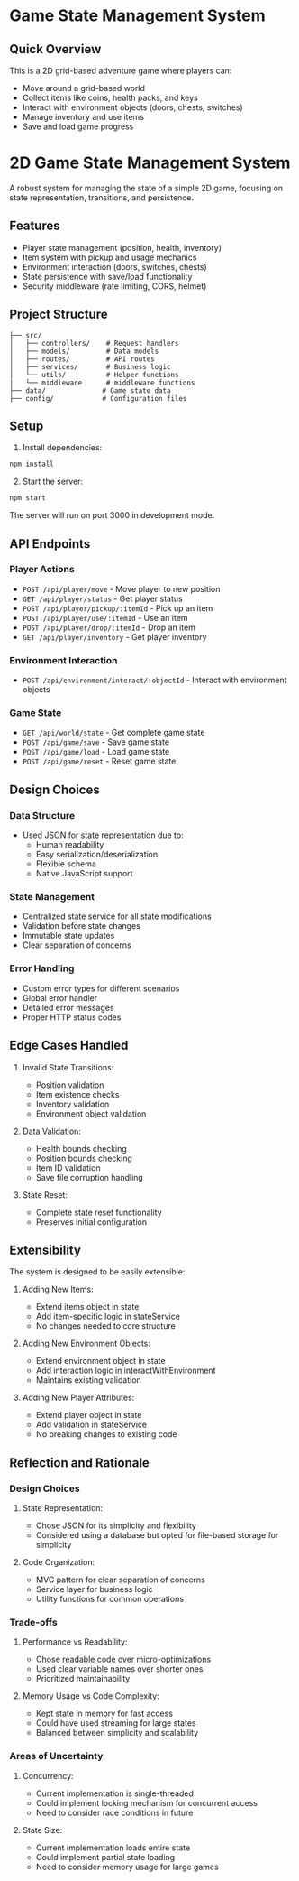 # Game State Management System

## Quick Overview
This is a 2D grid-based adventure game where players can:
- Move around a grid-based world
- Collect items like coins, health packs, and keys
- Interact with environment objects (doors, chests, switches)
- Manage inventory and use items
- Save and load game progress

# 2D Game State Management System

A robust system for managing the state of a simple 2D game, focusing on state representation, transitions, and persistence.

## Features

- Player state management (position, health, inventory)
- Item system with pickup and usage mechanics
- Environment interaction (doors, switches, chests)
- State persistence with save/load functionality
- Security middleware (rate limiting, CORS, helmet)

## Project Structure

```
├── src/
│   ├── controllers/    # Request handlers
│   ├── models/         # Data models
│   ├── routes/         # API routes
│   ├── services/       # Business logic
│   └── utils/          # Helper functions
|   └── middleware      # middleware functions
├── data/              # Game state data
├── config/            # Configuration files
```

## Setup

1. Install dependencies:
```bash
npm install
```

2. Start the server:
```bash
npm start
```

The server will run on port 3000 in development mode.

## API Endpoints

### Player Actions
- `POST /api/player/move` - Move player to new position
- `GET /api/player/status` - Get player status
- `POST /api/player/pickup/:itemId` - Pick up an item
- `POST /api/player/use/:itemId` - Use an item
- `POST /api/player/drop/:itemId` - Drop an item
- `GET /api/player/inventory` - Get player inventory

### Environment Interaction
- `POST /api/environment/interact/:objectId` - Interact with environment objects

### Game State
- `GET /api/world/state` - Get complete game state
- `POST /api/game/save` - Save game state
- `POST /api/game/load` - Load game state
- `POST /api/game/reset` - Reset game state

## Design Choices

### Data Structure
- Used JSON for state representation due to:
  - Human readability
  - Easy serialization/deserialization
  - Flexible schema
  - Native JavaScript support

### State Management
- Centralized state service for all state modifications
- Validation before state changes
- Immutable state updates
- Clear separation of concerns

### Error Handling
- Custom error types for different scenarios
- Global error handler
- Detailed error messages
- Proper HTTP status codes

## Edge Cases Handled

1. Invalid State Transitions:
   - Position validation
   - Item existence checks
   - Inventory validation
   - Environment object validation

2. Data Validation:
   - Health bounds checking
   - Position bounds checking
   - Item ID validation
   - Save file corruption handling

3. State Reset:
   - Complete state reset functionality
   - Preserves initial configuration

## Extensibility

The system is designed to be easily extensible:

1. Adding New Items:
   - Extend items object in state
   - Add item-specific logic in stateService
   - No changes needed to core structure

2. Adding New Environment Objects:
   - Extend environment object in state
   - Add interaction logic in interactWithEnvironment
   - Maintains existing validation

3. Adding New Player Attributes:
   - Extend player object in state
   - Add validation in stateService
   - No breaking changes to existing code

## Reflection and Rationale

### Design Choices

1. State Representation:
   - Chose JSON for its simplicity and flexibility
   - Considered using a database but opted for file-based storage for simplicity

2. Code Organization:
   - MVC pattern for clear separation of concerns
   - Service layer for business logic
   - Utility functions for common operations

### Trade-offs

1. Performance vs Readability:
   - Chose readable code over micro-optimizations
   - Used clear variable names over shorter ones
   - Prioritized maintainability

2. Memory Usage vs Code Complexity:
   - Kept state in memory for fast access
   - Could have used streaming for large states
   - Balanced between simplicity and scalability

### Areas of Uncertainty

1. Concurrency:
   - Current implementation is single-threaded
   - Could implement locking mechanism for concurrent access
   - Need to consider race conditions in future

2. State Size:
   - Current implementation loads entire state
   - Could implement partial state loading
   - Need to consider memory usage for large games

